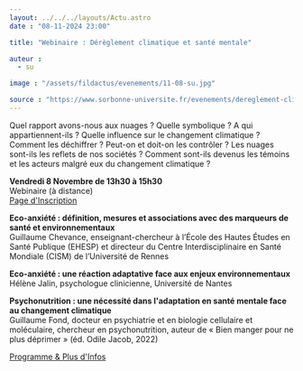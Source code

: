 ```yaml
---
layout: ../../../layouts/Actu.astro
date : "08-11-2024 23:00"

title: "Webinaire : Dérèglement climatique et santé mentale"

auteur :
  - su

image : "/assets/fildactus/evenements/11-08-su.jpg"

source : "https://www.sorbonne-universite.fr/evenements/dereglement-climatique-et-sante-mentale"
---
```


Quel rapport avons-nous aux nuages ? Quelle symbolique ? A qui appartiennent-ils ? Quelle influence sur le changement climatique ? Comment les déchiffrer ? Peut-on et doit-on les contrôler ? Les nuages sont-ils les reflets de nos sociétés ? Comment sont-ils devenus les témoins et les acteurs malgré eux du changement climatique ?

__Vendredi 8 Novembre de 13h30 à 15h30__  
Webinaire (à distance)  
[Page d'Inscription](https://lime3-app2.sorbonne-universite.fr/index.php/775754)

__Eco-anxiété : définition, mesures et associations avec des marqueurs de santé et environnementaux__  
Guillaume Chevance, enseignant-chercheur à l’École des Hautes Études en Santé Publique (EHESP) et directeur du Centre Interdisciplinaire en Santé Mondiale (CISM) de l’Université de Rennes

__Eco-anxiété : une réaction adaptative face aux enjeux environnementaux__  
Hélène Jalin, psychologue clinicienne, Université de Nantes

__Psychonutrition : une nécessité dans l'adaptation en santé mentale face au changement climatique__  
Guillaume Fond, docteur en psychiatrie et en biologie cellulaire et moléculaire, chercheur en psychonutrition, auteur de « Bien manger pour ne plus déprimer » (éd. Odile Jacob, 2022)

[Programme & Plus d'Infos](https://ite.sorbonne-universite.fr/actualites-ite/dereglement-climatique-et-sante-mentale)

